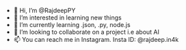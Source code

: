 - 👋 Hi, I’m @RajdeepPY
- 👀 I’m interested in learning new things
- 🌱 I’m currently learning .json, .py, node.js
- 💞️ I’m looking to collaborate on a project i.e about AI
- 📫 You can reach me in Instagram. Insta ID: @rajdeep.in4k

<!---
RajdeepPY/RajdeepPY is a ✨ special ✨ repository because its `README.md` (this file) appears on your GitHub profile.
You can click the Preview link to take a look at your changes.
--->
